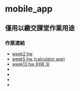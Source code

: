 # mobile_app
## 僅用以繳交課堂作業用途

### 作業連結
* [week2 hw](https://github.com/KPB98115/mobile_app/blob/master/app/src/main/java/com/example/mobile_app/MainActivity.java)
* [week5 hw (calculator app)](https://github.com/KPB98115/mobile_app/blob/master/calculator_app/src/main/java/com/example/calculator_app/MainActivity.java)
* [week13 hw (HW 3)](https://github.com/KPB98115/mobile_app/blob/master/hw3/src/main/java/com/example/hw3/MainActivity.java)
*
*
*
*
